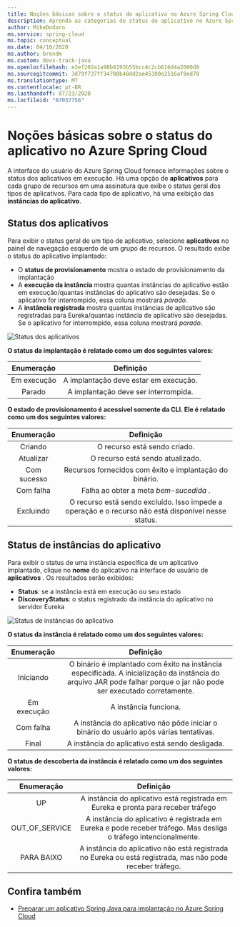 ```yaml
---
title: Noções básicas sobre o status do aplicativo no Azure Spring Cloud
description: Aprenda as categorias de status do aplicativo no Azure Spring Cloud
author: MikeDodaro
ms.service: spring-cloud
ms.topic: conceptual
ms.date: 04/10/2020
ms.author: brendm
ms.custom: devx-track-java
ms.openlocfilehash: e3ef202a1a98b8193b55bcc4c2cb616d4a2000d8
ms.sourcegitcommit: 3d79f737ff34708b48dd2ae45100e2516af9ed78
ms.translationtype: MT
ms.contentlocale: pt-BR
ms.lasthandoff: 07/23/2020
ms.locfileid: "87037756"
---
```

# <a name="understanding-app-status-in-azure-spring-cloud"></a>Noções básicas sobre o status do aplicativo no Azure Spring Cloud

A interface do usuário do Azure Spring Cloud fornece informações sobre o status dos aplicativos em execução.  Há uma opção de **aplicativos** para cada grupo de recursos em uma assinatura que exibe o status geral dos tipos de aplicativos.  Para cada tipo de aplicativo, há uma exibição das **instâncias do aplicativo**.

## <a name="apps-status"></a>Status dos aplicativos
Para exibir o status geral de um tipo de aplicativo, selecione **aplicativos** no painel de navegação esquerdo de um grupo de recursos. O resultado exibe o status do aplicativo implantado:

* O **status de provisionamento** mostra o estado de provisionamento da implantação
* A **execução da instância** mostra quantas instâncias do aplicativo estão em execução/quantas instâncias do aplicativo são desejadas. Se o aplicativo for interrompido, essa coluna mostrará *parado*.
* A **instância registrada** mostra quantas instâncias de aplicativo são registradas para Eureka/quantas instância de aplicativo são desejadas. Se o aplicativo for interrompido, essa coluna mostrará *parado*.


 ![Status dos aplicativos](media/spring-cloud-concept-app-status/apps-ui-status.png)

**O status da implantação é relatado como um dos seguintes valores:**

| Enumeração | Definição |
|:--:|:----------------:|
| Em execução | A implantação deve estar em execução. |
| Parado | A implantação deve ser interrompida. |

**O estado de provisionamento é acessível somente da CLI.  Ele é relatado como um dos seguintes valores:**

| Enumeração | Definição |
|:--:|:----------------:|
| Criando | O recurso está sendo criado. |
| Atualizar | O recurso está sendo atualizado. |
| Com sucesso | Recursos fornecidos com êxito e implantação do binário. |
| Com falha | Falha ao obter a meta *bem-sucedida* . |
| Excluindo | O recurso está sendo excluído. Isso impede a operação e o recurso não está disponível nesse status. |

## <a name="app-instances-status"></a>Status de instâncias do aplicativo

Para exibir o status de uma instância específica de um aplicativo implantado, clique no **nome** do aplicativo na interface do usuário de **aplicativos** . Os resultados serão exibidos:
* **Status**: se a instância está em execução ou seu estado
* **DiscoveryStatus**: o status registrado da instância do aplicativo no servidor Eureka

 ![Status de instâncias do aplicativo](media/spring-cloud-concept-app-status/apps-ui-instance-status.png)

**O status da instância é relatado como um dos seguintes valores:**

| Enumeração | Definição |
|:--:|:----------------:|
| Iniciando | O binário é implantado com êxito na instância especificada. A inicialização da instância do arquivo JAR pode falhar porque o jar não pode ser executado corretamente. |
| Em execução | A instância funciona. |
| Com falha | A instância do aplicativo não pôde iniciar o binário do usuário após várias tentativas. |
| Final | A instância do aplicativo está sendo desligada. |

**O status de descoberta da instância é relatado como um dos seguintes valores:**

| Enumeração | Definição |
|:--:|:----------------:|
| UP | A instância do aplicativo está registrada em Eureka e pronta para receber tráfego |
| OUT_OF_SERVICE | A instância do aplicativo é registrada em Eureka e pode receber tráfego. Mas desliga o tráfego intencionalmente. |
| PARA BAIXO | A instância do aplicativo não está registrada no Eureka ou está registrada, mas não pode receber tráfego. |


## <a name="see-also"></a>Confira também
* [Preparar um aplicativo Spring Java para implantação no Azure Spring Cloud](spring-cloud-tutorial-prepare-app-deployment.md)